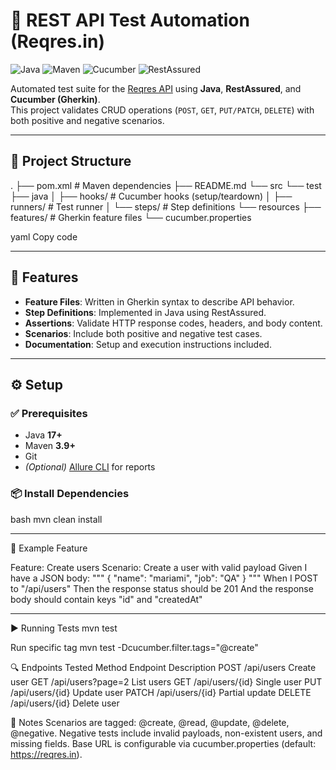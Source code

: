 # 🚀 REST API Test Automation (Reqres.in)

![Java](https://img.shields.io/badge/Java-17+-red?logo=java)
![Maven](https://img.shields.io/badge/Maven-3.9+-blue?logo=apachemaven)
![Cucumber](https://img.shields.io/badge/Cucumber-BDD-green?logo=cucumber)
![RestAssured](https://img.shields.io/badge/RestAssured-5.5.0-orange)

Automated test suite for the [Reqres API](https://reqres.in/) using **Java**, **RestAssured**, and **Cucumber (Gherkin)**.  
This project validates CRUD operations (`POST`, `GET`, `PUT/PATCH`, `DELETE`) with both positive and negative scenarios.

---

## 📂 Project Structure

.
├── pom.xml # Maven dependencies
├── README.md
└── src
└── test
├── java
│ ├── hooks/ # Cucumber hooks (setup/teardown)
│ ├── runners/ # Test runner
│ └── steps/ # Step definitions
└── resources
├── features/ # Gherkin feature files
└── cucumber.properties

yaml
Copy code

---

## 🧱 Features

- **Feature Files**: Written in Gherkin syntax to describe API behavior.
- **Step Definitions**: Implemented in Java using RestAssured.
- **Assertions**: Validate HTTP response codes, headers, and body content.
- **Scenarios**: Include both positive and negative test cases.
- **Documentation**: Setup and execution instructions included.

---

## ⚙️ Setup

### ✅ Prerequisites
- Java **17+**
- Maven **3.9+**
- Git
- *(Optional)* [Allure CLI](https://docs.qameta.io/allure/) for reports

### 📦 Install Dependencies
bash
mvn clean install

---
🧪 Example Feature

Feature: Create users
  Scenario: Create a user with valid payload
    Given I have a JSON body:
      """
      { "name": "mariami", "job": "QA" }
      """
    When I POST to "/api/users"
    Then the response status should be 201
    And the response body should contain keys "id" and "createdAt"

---

▶️ Running Tests
mvn test

Run specific tag
mvn test -Dcucumber.filter.tags="@create"

🔍 Endpoints Tested
Method	Endpoint	Description
POST	/api/users	Create user
GET	/api/users?page=2	List users
GET	/api/users/{id}	Single user
PUT	/api/users/{id}	Update user
PATCH	/api/users/{id}	Partial update
DELETE	/api/users/{id}	Delete user

📝 Notes
Scenarios are tagged: @create, @read, @update, @delete, @negative.
Negative tests include invalid payloads, non-existent users, and missing fields.
Base URL is configurable via cucumber.properties (default: https://reqres.in).
